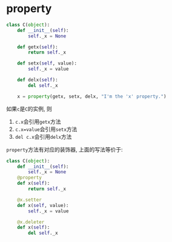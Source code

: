 # property


```python
class C(object):
    def __init__(self):
        self._x = None

    def getx(self):
        return self._x

    def setx(self, value):
        self._x = value

    def delx(self):
        del self._x

    x = property(getx, setx, delx, "I'm the 'x' property.")
```

如果`c`是`C`的实例, 则
1. `c.x`会引用`getx`方法
2. `c.x=value`会引用`setx`方法
3. `del c.x`会引用`delx`方法

`property`方法有对应的装饰器, 上面的写法等价于:
```python
class C(object):
    def __init__(self):
        self._x = None
    @property
    def x(self):
        return self._x

    @x.setter
    def x(self, value):
        self._x = value

    @x.deleter
    def x(self):
        del self._x
```
